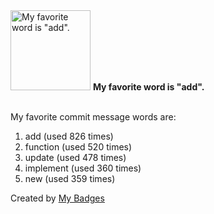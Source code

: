 <img src="https://my-badges.github.io/my-badges/favorite-word.png" alt="My favorite word is &quot;add&quot;." title="My favorite word is &quot;add&quot;." width="128">
<strong>My favorite word is &quot;add&quot;.</strong>
<br><br>

My favorite commit message words are:

1. add (used 826 times)
2. function (used 520 times)
3. update (used 478 times)
4. implement (used 360 times)
5. new (used 359 times)


Created by <a href="https://github.com/my-badges/my-badges">My Badges</a>